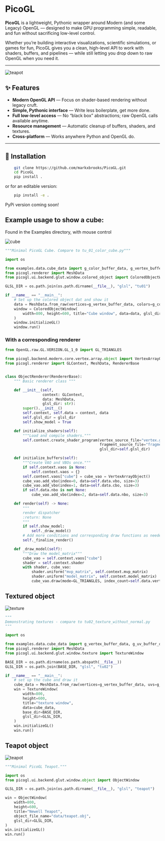 # PicoGL

**PicoGL** is a lightweight, Pythonic wrapper around Modern (and some Legacy) OpenGL — designed to make GPU programming simple, readable, and fun without sacrificing low-level control.

Whether you’re building interactive visualizations, scientific simulations, or games for fun, PicoGL gives you a clean, high-level API to work with shaders, buffers, and pipelines — while still letting you drop down to raw OpenGL when you need it.

---
![teapot](newell_teapot.PNG)


## ✨ Features

- **Modern OpenGL API** — Focus on shader-based rendering without legacy cruft.
- **Simple, Pythonic interface** — Write less boilerplate, get more done.
- **Full low-level access** — No “black box” abstractions; raw OpenGL calls available anytime.
- **Resource management** — Automatic cleanup of buffers, shaders, and textures.
- **Cross-platform** — Works anywhere Python and OpenGL do.

---

## 🚀 Installation

```bash
    git clone https://github.com/markxbrooks/PicoGL.git
    cd PicoGL
    pip install .
```
or for an editable version:

```bash
    pip install -e .
```
PyPi version coming soon!

##  Example usage to show a cube:
Found in the Examples directory, with mouse control

![cube](cube.png)

```python
"""Minimal PicoGL Cube. Compare to tu_01_color_cube.py"""

import os

from examples.data.cube_data import g_color_buffer_data, g_vertex_buffer_data
from picogl.renderer import MeshData
from picogl.ui.backend.glut.window.colored_object import ColoredObjectWindow

GLSL_DIR = os.path.join(os.path.dirname(__file__), "glsl", "tu01")

if __name__ == "__main__":
    # Set up the colored object dat and show it
    data = MeshData.from_raw(vertices=g_vertex_buffer_data, colors=g_color_buffer_data)
    window = ColoredObjectWindow(
        width=800, height=600, title="Cube window", data=data, glsl_dir=GLSL_DIR
    )
    window.initializeGL()
    window.run()
```
### With a corresponding renderer

```python
from OpenGL.raw.GL.VERSION.GL_1_0 import GL_TRIANGLES

from picogl.backend.modern.core.vertex.array.object import VertexArrayObject
from picogl.renderer import GLContext, MeshData, RendererBase


class ObjectRenderer(RendererBase):
    """ Basic renderer class """

    def __init__(self,
                 context: GLContext,
                 data: MeshData,
                 glsl_dir: str):
        super().__init__()
        self.context, self.data = context, data
        self.glsl_dir = glsl_dir
        self.show_model = True

    def initialize_shaders(self):
        """Load and compile shaders."""
        self.context.create_shader_program(vertex_source_file="vertex.glsl",
                                           fragment_source_file="fragment.glsl",
                                           glsl_dir=self.glsl_dir)

    def initialize_buffers(self):
        """Create VAO and VBOs once."""
        if self.context.vaos is None:
            self.context.vaos = {}
        self.context.vaos["cube"] = cube_vao = VertexArrayObject()
        cube_vao.add_vbo(index=0, data=self.data.vbo, size=3)
        cube_vao.add_vbo(index=1, data=self.data.cbo, size=3)
        if self.data.nbo is not None:
            cube_vao.add_vbo(index=2, data=self.data.nbo, size=3)

    def render(self) -> None:
        """
        render dispatcher
        :return: None
        """
        if self.show_model:
            self._draw_model()
        # Add more conditions and corresponding draw functions as needed
        self._finalize_render()

    def _draw_model(self):
        """Draw the model_matrix"""
        cube_vao = self.context.vaos["cube"]
        shader = self.context.shader
        with shader, cube_vao:
            shader.uniform("mvp_matrix", self.context.mvp_matrix)
            shader.uniform("model_matrix", self.context.model_matrix)
            cube_vao.draw(mode=GL_TRIANGLES, index_count=self.data.vertex_count)

```
## Textured object
![texture](texture.PNG)

```python
"""
Demonstrating textures - compare to tu02_texture_without_normal.py
"""

import os

from examples.data.cube_data import g_vertex_buffer_data, g_uv_buffer_data
from picogl.renderer import MeshData
from picogl.ui.backend.glut.window.texture import TextureWindow

BASE_DIR = os.path.dirname(os.path.abspath(__file__))
GLSL_DIR = os.path.join(BASE_DIR, "glsl", "tu02")

if __name__ == "__main__":
    # set up the cube and draw it
    cube_data = MeshData.from_raw(vertices=g_vertex_buffer_data, uvs=g_uv_buffer_data)
    win = TextureWindow(
        width=800,
        height=600,
        title="texture window",
        data=cube_data,
        base_dir=BASE_DIR,
        glsl_dir=GLSL_DIR,
    )
    win.initializeGL()
    win.run()
```

## Teapot object
![teapot](newell_teapot.PNG)

```python
"""Minimal PicoGL Teapot."""

import os
from picogl.ui.backend.glut.window.object import ObjectWindow

GLSL_DIR = os.path.join(os.path.dirname(__file__), "glsl", "teapot")

win = ObjectWindow(
    width=800,
    height=600,
    title="Newell Teapot",
    object_file_name="data/teapot.obj",
    glsl_dir=GLSL_DIR,
)
win.initializeGL()
win.run()
```